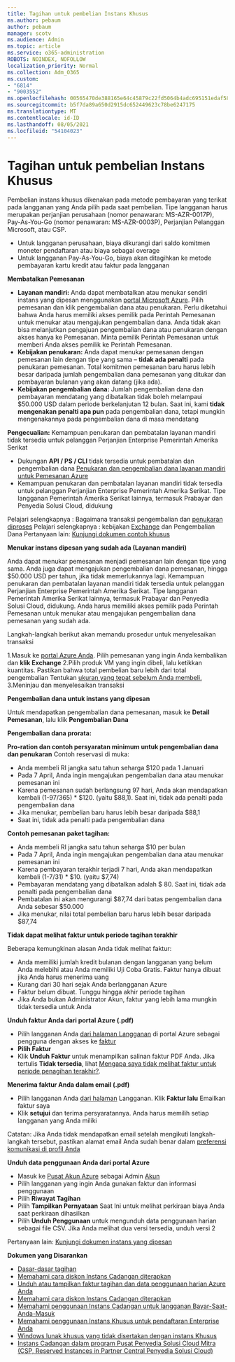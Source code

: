 ```yaml
---
title: Tagihan untuk pembelian Instans Khusus
ms.author: pebaum
author: pebaum
manager: scotv
ms.audience: Admin
ms.topic: article
ms.service: o365-administration
ROBOTS: NOINDEX, NOFOLLOW
localization_priority: Normal
ms.collection: Adm_O365
ms.custom:
- "6814"
- "9003552"
ms.openlocfilehash: 00565470de388165e64c45879c22fd5064b4adc695151edaf58878f38a481ff2
ms.sourcegitcommit: b5f7da89a650d2915dc652449623c78be6247175
ms.translationtype: MT
ms.contentlocale: id-ID
ms.lasthandoff: 08/05/2021
ms.locfileid: "54104023"
---
```

# <a name="billing-for-reserved-instance-purchase"></a>Tagihan untuk pembelian Instans Khusus

Pembelian instans khusus dikenakan pada metode pembayaran yang terikat pada langganan yang Anda pilih pada saat pembelian. Tipe langganan harus merupakan perjanjian perusahaan (nomor penawaran: MS-AZR-0017P), Pay-As-You-Go (nomor penawaran: MS-AZR-0003P), Perjanjian Pelanggan Microsoft, atau CSP.

- Untuk langganan perusahaan, biaya dikurangi dari saldo komitmen moneter pendaftaran atau biaya sebagai overage
- Untuk langganan Pay-As-You-Go, biaya akan ditagihkan ke metode pembayaran kartu kredit atau faktur pada langganan

**Membatalkan Pemesanan**

- **Layanan mandiri:** Anda dapat membatalkan atau menukar sendiri instans yang dipesan menggunakan [portal Microsoft Azure](https://portal.azure.com/#blade/Microsoft_Azure_Reservations/ReservationsBrowseBlade). Pilih pemesanan dan klik pengembalian dana atau penukaran. Perlu diketahui bahwa Anda harus memiliki akses pemilik pada Perintah Pemesanan untuk menukar atau mengajukan pengembalian dana. Anda tidak akan bisa melanjutkan pengajuan pengembalian dana atau penukaran dengan akses hanya ke Pemesanan. Minta pemilik Perintah Pemesanan untuk memberi Anda akses pemilik ke Perintah Pemesanan.
- **Kebijakan penukaran:** Anda dapat menukar pemesanan dengan pemesanan lain dengan tipe yang sama – **tidak ada penalti** pada penukaran pemesanan. Total komitmen pemesanan baru harus lebih besar daripada jumlah pengembalian dana pemesanan yang ditukar dan pembayaran bulanan yang akan datang (jika ada).
- **Kebijakan pengembalian dana:** Jumlah pengembalian dana dan pembayaran mendatang yang dibatalkan tidak boleh melampaui $50.000 USD dalam periode berkelanjutan 12 bulan. Saat ini, kami **tidak mengenakan penalti apa pun** pada pengembalian dana, tetapi mungkin mengenakannya pada pengembalian dana di masa mendatang

**Pengecualian:** Kemampuan penukaran dan pembatalan layanan mandiri tidak tersedia untuk pelanggan Perjanjian Enterprise Pemerintah Amerika Serikat

- Dukungan **API / PS / CLI** tidak tersedia untuk pembatalan dan pengembalian dana [Penukaran dan pengembalian dana layanan mandiri untuk Pemesanan Azure](https://docs.microsoft.com/azure/cost-management-billing/reservations/exchange-and-refund-azure-reservations?WT.mc_id=Portal-Microsoft_Azure_Support)
- Kemampuan penukaran dan pembatalan layanan mandiri tidak tersedia untuk pelanggan Perjanjian Enterprise Pemerintah Amerika Serikat. Tipe langganan Pemerintah Amerika Serikat lainnya, termasuk Prabayar dan Penyedia Solusi Cloud, didukung

Pelajari selengkapnya : Bagaimana transaksi pengembalian dan [penukaran diproses](https://docs.microsoft.com/azure/billing/billing-azure-reservations-self-service-exchange-and-refund?WT.mc_id=Portal-Microsoft_Azure_Support#how-return-and-exchange-transactions-are-processed) Pelajari selengkapnya : kebijakan [Exchange](https://docs.microsoft.com/azure/billing/billing-azure-reservations-self-service-exchange-and-refund?WT.mc_id=Portal-Microsoft_Azure_Support#exchange-policies) dan Pengembalian Dana Pertanyaan lain: [Kunjungi dokumen contoh khusus](https://docs.microsoft.com/azure/billing/billing-save-compute-costs-reservations?WT.mc_id=Portal-Microsoft_Azure_Support)

**Menukar instans dipesan yang sudah ada (Layanan mandiri)**

Anda dapat menukar pemesanan menjadi pemesanan lain dengan tipe yang sama. Anda juga dapat mengajukan pengembalian dana pemesanan, hingga $50.000 USD per tahun, jika tidak memerlukannya lagi. Kemampuan penukaran dan pembatalan layanan mandiri tidak tersedia untuk pelanggan Perjanjian Enterprise Pemerintah Amerika Serikat. Tipe langganan Pemerintah Amerika Serikat lainnya, termasuk Prabayar dan Penyedia Solusi Cloud, didukung. Anda harus memiliki akses pemilik pada Perintah Pemesanan untuk menukar atau mengajukan pengembalian dana pemesanan yang sudah ada.

Langkah-langkah berikut akan memandu prosedur untuk menyelesaikan transaksi

1.Masuk ke [portal Azure Anda](https://portal.azure.com/#blade/Microsoft_Azure_Reservations/ReservationsBrowseBlade). Pilih pemesanan yang ingin Anda kembalikan dan **klik Exchange** 2.Pilih produk VM yang ingin dibeli, lalu ketikkan kuantitas. Pastikan bahwa total pembelian baru lebih dari total pengembalian Tentukan [ukuran yang tepat sebelum Anda membeli.](https://docs.microsoft.com/azure/virtual-machines/windows/prepay-reserved-vm-instances?WT.mc_id=Portal-Microsoft_Azure_Support#determine-the-right-vm-size-before-you-buy)
3.Meninjau dan menyelesaikan transaksi

**Pengembalian dana untuk instans yang dipesan**

Untuk mendapatkan pengembalian dana pemesanan, masuk ke **Detail Pemesanan**, lalu klik **Pengembalian Dana**

**Pengembalian dana prorata:**

**Pro-ration dan contoh persyaratan minimum untuk pengembalian dana dan penukaran** Contoh reservasi di muka:

- Anda membeli RI jangka satu tahun seharga $120 pada 1 Januari
- Pada 7 April, Anda ingin mengajukan pengembalian dana atau menukar pemesanan ini
- Karena pemesanan sudah berlangsung 97 hari, Anda akan mendapatkan kembali (1-97/365) * $120. (yaitu $88,1). Saat ini, tidak ada penalti pada pengembalian dana
- Jika menukar, pembelian baru harus lebih besar daripada $88,1
- Saat ini, tidak ada penalti pada pengembalian dana

**Contoh pemesanan paket tagihan:**

- Anda membeli RI jangka satu tahun seharga $10 per bulan
- Pada 7 April, Anda ingin mengajukan pengembalian dana atau menukar pemesanan ini
- Karena pembayaran terakhir terjadi 7 hari, Anda akan mendapatkan kembali (1-7/31) * $10. (yaitu $7,74)
- Pembayaran mendatang yang dibatalkan adalah $ 80. Saat ini, tidak ada penalti pada pengembalian dana
- Pembatalan ini akan mengurangi $87,74 dari batas pengembalian dana Anda sebesar $50.000
- Jika menukar, nilai total pembelian baru harus lebih besar daripada $87,74

**Tidak dapat melihat faktur untuk periode tagihan terakhir**

Beberapa kemungkinan alasan Anda tidak melihat faktur:

- Anda memiliki jumlah kredit bulanan dengan langganan yang belum Anda melebihi atau Anda memiliki Uji Coba Gratis. Faktur hanya dibuat jika Anda harus menerima uang
- Kurang dari 30 hari sejak Anda berlangganan Azure
- Faktur belum dibuat. Tunggu hingga akhir periode tagihan
- Jika Anda bukan Administrator Akun, faktur yang lebih lama mungkin tidak tersedia untuk Anda

**Unduh faktur Anda dari portal Azure (.pdf)**

- Pilih langganan Anda [dari halaman Langganan](https://portal.azure.com/#blade/Microsoft_Azure_Billing/SubscriptionsBlade) di portal Azure sebagai pengguna dengan akses ke [faktur](https://docs.microsoft.com/azure/billing/billing-manage-access?WT.mc_id=Portal-Microsoft_Azure_Support)
- **Pilih Faktur**
- Klik **Unduh Faktur** untuk menampilkan salinan faktur PDF Anda. Jika tertulis **Tidak tersedia**, lihat [Mengapa saya tidak melihat faktur untuk periode penagihan terakhir?](https://docs.microsoft.com/azure/billing/billing-download-azure-invoice-daily-usage-date?WT.mc_id=Portal-Microsoft_Azure_Support#noinvoice).

**Menerima faktur Anda dalam email (.pdf)**

- Pilih langganan Anda [dari halaman](https://portal.azure.com/#blade/Microsoft_Azure_Billing/SubscriptionsBlade) Langganan. Klik **Faktur lalu** Emailkan faktur saya
- Klik **setujui** dan terima persyaratannya. Anda harus memilih setiap langganan yang Anda miliki

Catatan: Jika Anda tidak mendapatkan email setelah mengikuti langkah-langkah tersebut, pastikan alamat email Anda sudah benar dalam [preferensi komunikasi di profil Anda](https://account.windowsazure.com/profile)

**Unduh data penggunaan Anda dari portal Azure**

- Masuk ke [Pusat Akun Azure](https://account.windowsazure.com/Subscriptions) sebagai Admin [Akun](https://docs.microsoft.com/azure/billing/billing-subscription-transfer?WT.mc_id=Portal-Microsoft_Azure_Support#whoisaa)
- Pilih langganan yang ingin Anda gunakan faktur dan informasi penggunaan
- Pilih **Riwayat Tagihan**
- Pilih **Tampilkan Pernyataan** Saat Ini untuk melihat perkiraan biaya Anda saat perkiraan dihasilkan
- Pilih **Unduh Penggunaan** untuk mengunduh data penggunaan harian sebagai file CSV. Jika Anda melihat dua versi tersedia, unduh versi 2

Pertanyaan lain: [Kunjungi dokumen instans yang dipesan](https://docs.microsoft.com/azure/billing/billing-save-compute-costs-reservations?WT.mc_id=Portal-Microsoft_Azure_Support)

**Dokumen yang Disarankan**

- [Dasar-dasar tagihan](https://docs.microsoft.com/partner-center/billing-basics/?WT.mc_id=Portal-Microsoft_Azure_Support)
- [Memahami cara diskon Instans Cadangan diterapkan](https://docs.microsoft.com/azure/billing/billing-understand-vm-reservation-charges/?WT.mc_id=Portal-Microsoft_Azure_Support)
- [Unduh atau tampilkan faktur tagihan dan data penggunaan harian Azure Anda](https://docs.microsoft.com/azure/billing/billing-download-azure-invoice-daily-usage-date?WT.mc_id=Portal-Microsoft_Azure_Support)
- [Memahami cara diskon Instans Cadangan diterapkan](https://docs.microsoft.com/azure/billing/billing-understand-vm-reservation-charges/?WT.mc_id=Portal-Microsoft_Azure_Support)
- [Memahami penggunaan Instans Cadangan untuk langganan Bayar-Saat-Anda-Masuk](https://docs.microsoft.com/azure/billing/billing-understand-reserved-instance-usage/?WT.mc_id=Portal-Microsoft_Azure_Support)
- [Memahami penggunaan Instans Khusus untuk pendaftaran Enterprise Anda](https://docs.microsoft.com/azure/billing/billing-understand-reserved-instance-usage-ea/?WT.mc_id=Portal-Microsoft_Azure_Support)
- [Windows lunak khusus yang tidak disertakan dengan instans Khusus](https://docs.microsoft.com/azure/billing/billing-reserved-instance-windows-software-costs/?WT.mc_id=Portal-Microsoft_Azure_Support)
- [Instans Cadangan dalam program Pusat Penyedia Solusi Cloud Mitra (CSP, Reserved Instances in Partner Central Penyedia Solusi Cloud)](https://docs.microsoft.com/partner-center/azure-reservations/?WT.mc_id=Portal-Microsoft_Azure_Support)